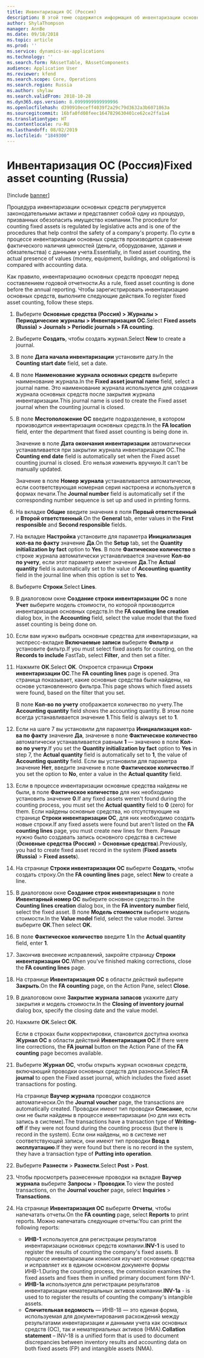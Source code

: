 ```yaml
---
title: Инвентаризация ОС (Россия)
description: В этой теме содержится информация об инвентаризации основных средств для России.
author: ShylaThompson
manager: AnnBe
ms.date: 09/18/2018
ms.topic: article
ms.prod: ''
ms.service: dynamics-ax-applications
ms.technology: ''
ms.search.form: RAssetTable, RAssetComponents
audience: Application User
ms.reviewer: kfend
ms.search.scope: Core, Operations
ms.search.region: Russia
ms.author: shylaw
ms.search.validFrom: 2018-10-28
ms.dyn365.ops.version: 8.0999999999999996
ms.openlocfilehash: d390910eceff4039f2a29c79d3632a3b6071863a
ms.sourcegitcommit: 16bfa0fd08feec1647829630401ce62ce2ffa1a4
ms.translationtype: HT
ms.contentlocale: ru-RU
ms.lasthandoff: 08/02/2019
ms.locfileid: "1849300"
---
```

# <a name="fixed-asset-counting-russia"></a><span data-ttu-id="a9900-103">Инвентаризация ОС (Россия)</span><span class="sxs-lookup"><span data-stu-id="a9900-103">Fixed asset counting (Russia)</span></span>

[!include [banner](../includes/banner.md)]

<span data-ttu-id="a9900-104">Процедура инвентаризации основных средств регулируется законодательными актами и представляет собой одну из процедур, призванных обезопасить имущество компании.</span><span class="sxs-lookup"><span data-stu-id="a9900-104">The procedure for counting fixed assets is regulated by legislative acts and is one of the procedures that help control the safety of a company's property.</span></span> <span data-ttu-id="a9900-105">По сути в процессе инвентаризации основных средств производится сравнение фактического наличия ценностей (деньги, оборудование, здания и обязательства) с данными учета.</span><span class="sxs-lookup"><span data-stu-id="a9900-105">Essentially, in fixed asset counting, the actual presence of values (money, equipment, buildings, and obligations) is compared with accounting data.</span></span>

<span data-ttu-id="a9900-106">Как правило, инвентаризацию основных средств проводят перед составлением годовой отчетности.</span><span class="sxs-lookup"><span data-stu-id="a9900-106">As a rule, fixed asset counting is done before the annual reporting.</span></span> <span data-ttu-id="a9900-107">Чтобы зарегистрировать инвентаризацию основных средств, выполните следующие действия.</span><span class="sxs-lookup"><span data-stu-id="a9900-107">To register fixed asset counting, follow these steps.</span></span>

1. <span data-ttu-id="a9900-108">Выберите **Основные средства (Россия) \> Журналы \> Периодические журналы \> Инвентаризация ОС**.</span><span class="sxs-lookup"><span data-stu-id="a9900-108">Select **Fixed assets (Russia) \> Journals \> Periodic journals \> FA counting**.</span></span>
2. <span data-ttu-id="a9900-109">Выберите **Создать**, чтобы создать журнал.</span><span class="sxs-lookup"><span data-stu-id="a9900-109">Select **New** to create a journal.</span></span>
3. <span data-ttu-id="a9900-110">В поле **Дата начала инвентаризации** установите дату.</span><span class="sxs-lookup"><span data-stu-id="a9900-110">In the **Counting start date** field, set a date.</span></span>
4. <span data-ttu-id="a9900-111">В поле **Наименование журнала основных средств** выберите наименование журнала.</span><span class="sxs-lookup"><span data-stu-id="a9900-111">In the **Fixed asset journal name** field, select a journal name.</span></span> <span data-ttu-id="a9900-112">Это наименование журнала используется для создания журнала основных средств после закрытия журнала инвентаризации.</span><span class="sxs-lookup"><span data-stu-id="a9900-112">This journal name is used to create the Fixed asset journal when the counting journal is closed.</span></span>
5. <span data-ttu-id="a9900-113">В поле **Местоположение ОС** введите подразделение, в котором производится инвентаризация основных средств.</span><span class="sxs-lookup"><span data-stu-id="a9900-113">In the **FA location** field, enter the department that fixed asset counting is being done in.</span></span>

    <span data-ttu-id="a9900-114">Значение в поле **Дата окончания инвентаризации** автоматически устанавливается при закрытии журнала инвентаризации ОС.</span><span class="sxs-lookup"><span data-stu-id="a9900-114">The **Counting end date** field is automatically set when the Fixed asset counting journal is closed.</span></span> <span data-ttu-id="a9900-115">Его нельзя изменить вручную.</span><span class="sxs-lookup"><span data-stu-id="a9900-115">It can't be manually updated.</span></span>

    <span data-ttu-id="a9900-116">Значение в поле **Номер журнала** устанавливается автоматически, если соответствующая номерная серия настроена и используется в формах печати.</span><span class="sxs-lookup"><span data-stu-id="a9900-116">The **Journal number** field is automatically set if the corresponding number sequence is set up and used in printing forms.</span></span>

6. <span data-ttu-id="a9900-117">На вкладке **Общие** введите значения в поля **Первый ответственный** и **Второй ответственный**.</span><span class="sxs-lookup"><span data-stu-id="a9900-117">On the **General** tab, enter values in the **First responsible** and **Second responsible** fields.</span></span>
7. <span data-ttu-id="a9900-118">На вкладке **Настройка** установите для параметра **Инициализация кол-ва по факту** значение **Да**.</span><span class="sxs-lookup"><span data-stu-id="a9900-118">On the **Setup** tab, set the **Quantity initialization by fact** option to **Yes**.</span></span> <span data-ttu-id="a9900-119">В поле **Фактическое количество** в строке журнала автоматически устанавливается значение **Кол-во по учету**, если этот параметр имеет значение **Да**.</span><span class="sxs-lookup"><span data-stu-id="a9900-119">The **Actual quantity** field is automatically set to the value of **Accounting quantity** field in the journal line when this option is set to **Yes**.</span></span>
8. <span data-ttu-id="a9900-120">Выберите **Строки**.</span><span class="sxs-lookup"><span data-stu-id="a9900-120">Select **Lines**.</span></span>
9. <span data-ttu-id="a9900-121">В диалоговом окне **Создание строки инвентаризации ОС** в поле **Учет** выберите модель стоимости, по которой производится инвентаризация основных средств.</span><span class="sxs-lookup"><span data-stu-id="a9900-121">In the **FA counting line creation** dialog box, in the **Accounting** field, select the value model that the fixed asset counting is being done on.</span></span>
10. <span data-ttu-id="a9900-122">Если вам нужно выбрать основные средства для инвентаризации, на экспресс-вкладке **Включаемые записи** выберите **Фильтр** и установите фильтр.</span><span class="sxs-lookup"><span data-stu-id="a9900-122">If you must select fixed assets for counting, on the **Records to include** FastTab, select **Filter**, and then set a filter.</span></span>
11. <span data-ttu-id="a9900-123">Нажмите **ОК**.</span><span class="sxs-lookup"><span data-stu-id="a9900-123">Select **OK**.</span></span> <span data-ttu-id="a9900-124">Откроется страница **Строки инвентаризации ОС**.</span><span class="sxs-lookup"><span data-stu-id="a9900-124">The **FA counting lines** page is opened.</span></span> <span data-ttu-id="a9900-125">Эта страница показывает, какие основные средства были найдены, на основе установленного фильтра.</span><span class="sxs-lookup"><span data-stu-id="a9900-125">This page shows which fixed assets were found, based on the filter that you set.</span></span>

    <span data-ttu-id="a9900-126">В поле **Кол-во по учету** отображается количество по учету.</span><span class="sxs-lookup"><span data-stu-id="a9900-126">The **Accounting quantity** field shows the accounting quantity.</span></span> <span data-ttu-id="a9900-127">В этом поле всегда устанавливается значение **1**.</span><span class="sxs-lookup"><span data-stu-id="a9900-127">This field is always set to **1**.</span></span>

12. <span data-ttu-id="a9900-128">Если на шаге 7 вы установили для параметра **Инициализация кол-ва по факту** значение **Да**, значение в поле **Фактическое количество** автоматически устанавливается равным **1** — значению в поле **Кол-во по учету**.</span><span class="sxs-lookup"><span data-stu-id="a9900-128">If you set the **Quantity initialization by fact** option to **Yes** in step 7, the **Actual quantity** field is automatically set to **1**, the value of **Accounting quantity** field.</span></span> <span data-ttu-id="a9900-129">Если вы установили для параметра значение **Нет**, введите значение в поле **Фактическое количество**.</span><span class="sxs-lookup"><span data-stu-id="a9900-129">If you set the option to **No**, enter a value in the **Actual quantity** field.</span></span>
13. <span data-ttu-id="a9900-130">Если в процессе инвентаризации основные средства найдены не были, в поле **Фактическое количество** для них необходимо установить значение **0**.</span><span class="sxs-lookup"><span data-stu-id="a9900-130">If any fixed assets weren't found during the counting process, you must set the **Actual quantity** field to **0** (zero) for them.</span></span> <span data-ttu-id="a9900-131">Если найдены основные средства, но отсутствующие на странице **Строки инвентаризации ОС**, для них необходимо создать новые строки.</span><span class="sxs-lookup"><span data-stu-id="a9900-131">If any fixed assets were found but aren't listed on the **FA counting lines** page, you must create new lines for them.</span></span> <span data-ttu-id="a9900-132">Раньше нужно было создавать запись основного средства в системе (**Основные средства (Россия)** \> **Основные средства**).</span><span class="sxs-lookup"><span data-stu-id="a9900-132">Previously, you had to create fixed asset record in the system (**Fixed assets (Russia)** \> **Fixed assets**).</span></span>
14. <span data-ttu-id="a9900-133">На странице **Строки инвентаризации ОС** выберите **Создать**, чтобы создать строку.</span><span class="sxs-lookup"><span data-stu-id="a9900-133">On the **FA counting lines** page, select **New** to create a line.</span></span>
15. <span data-ttu-id="a9900-134">В диалоговом окне **Создание строк инвентаризации** в поле **Инвентарный номер ОС** выберите основное средство.</span><span class="sxs-lookup"><span data-stu-id="a9900-134">In the **Counting lines creation** dialog box, in the **FA inventory number** field, select the fixed asset.</span></span> <span data-ttu-id="a9900-135">В поле **Модель стоимости** выберите модель стоимости.</span><span class="sxs-lookup"><span data-stu-id="a9900-135">In the **Value model** field, select the value model.</span></span> <span data-ttu-id="a9900-136">Затем выберите **OK**.</span><span class="sxs-lookup"><span data-stu-id="a9900-136">Then select **OK**.</span></span>
16. <span data-ttu-id="a9900-137">В поле **Фактическое количество** введите **1**.</span><span class="sxs-lookup"><span data-stu-id="a9900-137">In the **Actual quantity** field, enter **1**.</span></span>
17. <span data-ttu-id="a9900-138">Закончив внесение исправлений, закройте страницу **Строки инвентаризации ОС**.</span><span class="sxs-lookup"><span data-stu-id="a9900-138">When you've finished making corrections, close the **FA counting lines** page.</span></span>
18. <span data-ttu-id="a9900-139">На странице **Инвентаризация ОС** в области действий выберите **Закрыть**.</span><span class="sxs-lookup"><span data-stu-id="a9900-139">On the **FA counting** page, on the Action Pane, select **Close**.</span></span>
19. <span data-ttu-id="a9900-140">В диалоговом окне **Закрытие журнала запасов** укажите дату закрытия и модель стоимости.</span><span class="sxs-lookup"><span data-stu-id="a9900-140">In the **Closing of inventory journal** dialog box, specify the closing date and the value model.</span></span>
20. <span data-ttu-id="a9900-141">Нажмите **ОК**.</span><span class="sxs-lookup"><span data-stu-id="a9900-141">Select **OK**.</span></span>

    <span data-ttu-id="a9900-142">Если в строках были корректировки, становится доступна кнопка **Журнал ОС** в области действий **Инвентаризация ОС**.</span><span class="sxs-lookup"><span data-stu-id="a9900-142">If there were line corrections, the **FA journal** button on the Action Pane of the **FA counting** page becomes available.</span></span>

21. <span data-ttu-id="a9900-143">Выберите **Журнал ОС**, чтобы открыть журнал основных средств, включающий проводки основных средств для разноски.</span><span class="sxs-lookup"><span data-stu-id="a9900-143">Select **FA journal** to open the Fixed asset journal, which includes the fixed asset transactions for posting.</span></span>

    <span data-ttu-id="a9900-144">На странице **Ваучер журнала** проводки создаются автоматически.</span><span class="sxs-lookup"><span data-stu-id="a9900-144">On the **Journal voucher** page, the transactions are automatically created.</span></span> <span data-ttu-id="a9900-145">Проводки имеют тип проводки **Списание**, если они не были найдены в процессе инвентаризации (но для них есть запись в системе).</span><span class="sxs-lookup"><span data-stu-id="a9900-145">The transactions have a transaction type of **Writing-off** if they were not found during the counting process (but there is record in the system).</span></span> <span data-ttu-id="a9900-146">Если они найдены, но в системе нет соответствующей записи, они имеют тип проводки **Ввод в эксплуатацию**.</span><span class="sxs-lookup"><span data-stu-id="a9900-146">If they were found but there is no record in the system, they have a transaction type of **Putting into operation**.</span></span>

22. <span data-ttu-id="a9900-147">Выберите **Разнести** \> **Разнести**.</span><span class="sxs-lookup"><span data-stu-id="a9900-147">Select **Post** \> **Post**.</span></span>
23. <span data-ttu-id="a9900-148">Чтобы просмотреть разнесенные проводки на вкладке **Ваучер журнала** выберите **Запросы** \> **Проводки**.</span><span class="sxs-lookup"><span data-stu-id="a9900-148">To view the posted transactions, on the **Journal voucher** page, select **Inquiries** \> **Transactions**.</span></span>
22. <span data-ttu-id="a9900-149">На странице **Инвентаризация ОС** выберите **Отчеты**, чтобы напечатать отчеты.</span><span class="sxs-lookup"><span data-stu-id="a9900-149">On the **FA counting** page, select **Reports** to print reports.</span></span> <span data-ttu-id="a9900-150">Можно напечатать следующие отчеты:</span><span class="sxs-lookup"><span data-stu-id="a9900-150">You can print the following reports:</span></span>

    - <span data-ttu-id="a9900-151">**ИНВ-1** используется для регистрации результатов инвентаризации основных средств компании.</span><span class="sxs-lookup"><span data-stu-id="a9900-151">**INV-1** is used to register the results of counting the company's fixed assets.</span></span> <span data-ttu-id="a9900-152">В процессе инвентаризации комиссия изучает основные средства и исправляет их в едином основном документе формы ИНВ-1.</span><span class="sxs-lookup"><span data-stu-id="a9900-152">During the counting process, the commission examines the fixed assets and fixes them in unified primary document form INV-1.</span></span> 
    - <span data-ttu-id="a9900-153">**ИНВ-1а** используется для регистрации результатов инвентаризации нематериальных активов компании.</span><span class="sxs-lookup"><span data-stu-id="a9900-153">**INV-1a** - is used to to register the results of counting the company's intangible assets.</span></span>
    - <span data-ttu-id="a9900-154">**Сличительная ведомость** — ИНВ-18 — это единая форма, используемая для документирования расхождений между результатами инвентаризации и данными учета как основных средств (ОС), так и нематериальных активов (НМА).</span><span class="sxs-lookup"><span data-stu-id="a9900-154">**Collation statement** – INV-18 is a unified form that is used to document discrepancies between inventory results and accounting data on both fixed assets (FP) and intangible assets (NMA).</span></span>
